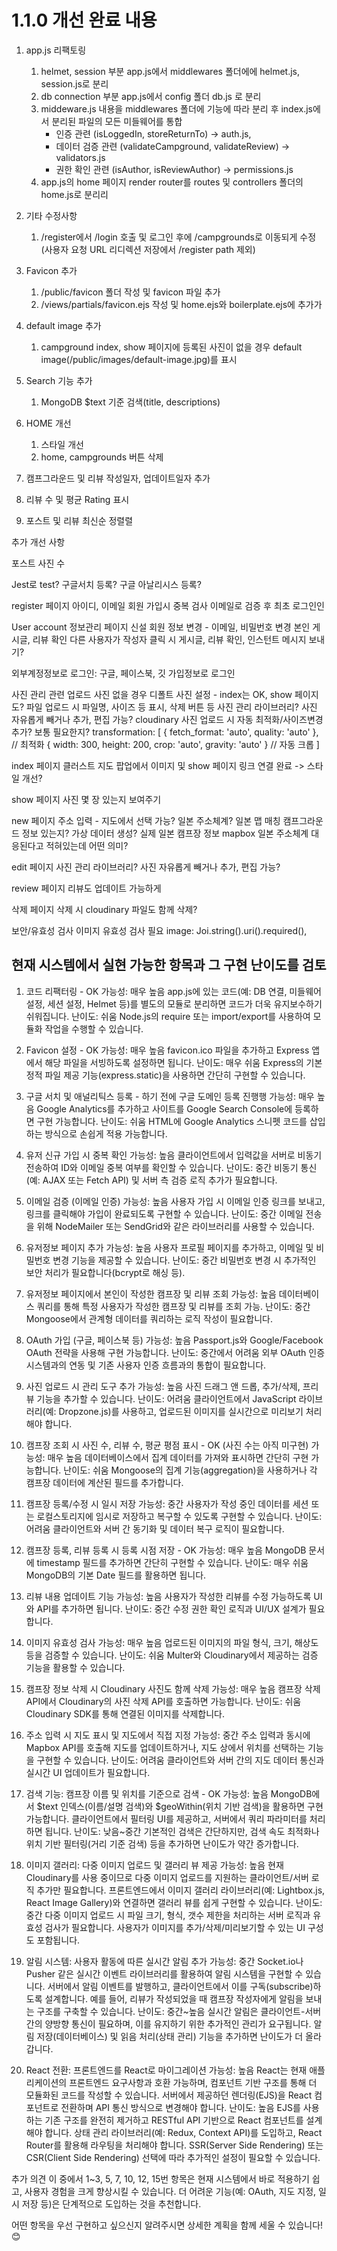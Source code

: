 # 1.1.0 개선 완료 내용

1. app.js 리팩토링
    1) helmet, session 부분 app.js에서 middlewares 폴더에에 helmet.js, session.js로 분리
    2) db connection 부분 app.js에서 config 폴더 db.js 로 분리
    3) middeware.js 내용을 middlewares 폴더에 기능에 따라 분리 후 index.js에서 분리된 파일의 모든 미들웨어를 통합
        - 인증 관련 (isLoggedIn, storeReturnTo) → auth.js, 
        - 데이터 검증 관련 (validateCampground, validateReview) → validators.js
        - 권한 확인 관련 (isAuthor, isReviewAuthor) → permissions.js
    4) app.js의 home 페이지 render router를 routes 및 controllers 폴더의 home.js로 분리리

2. 기타 수정사항
    1) /register에서 /login 호출 및 로그인 후에 /campgrounds로 이동되게 수정 (사용자 요청 URL 리디렉션 저장에서 /register path 제외)

3. Favicon 추가
    1) /public/favicon 폴더 작성 및 favicon 파일 추가
    2) /views/partials/favicon.ejs 작성 및 home.ejs와 boilerplate.ejs에 추가가

4. default image 추가
    1) campground index, show 페이지에 등록된 사진이 없을 경우 default image(/public/images/default-image.jpg)를 표시

5. Search 기능 추가
    1) MongoDB $text 기준 검색(title, descriptions)

6. HOME 개선
    1) 스타일 개선
    2) home, campgrounds 버튼 삭제

7. 캠프그라운드 및 리뷰 작성일자, 업데이트일자 추가

8. 리뷰 수 및 평균 Rating 표시

9. 포스트 및 리뷰 최신순 정렬렬
    
추가 개선 사항

포스트 사진 수

Jest로 test?
구글서치 등록?
구글 아날리시스 등록?

register 페이지
아이디, 이메일 회원 가입시 중복 검사
이메일로 검증 후 최초 로그인인

User account 정보관리 페이지 신설
 회원 정보 변경 - 이메일, 비밀번호 변경
 본인 게시글, 리뷰 확인
 다른 사용자가 작성자 클릭 시 게시글, 리뷰 확인, 인스턴트 메시지 보내기?

외부계정정보로 로그인: 구글, 페이스북, 깃 가입정보로 로그인

사진 관리 관련
 업로드 사진 없을 경우 디폴트 사진 설정 - index는 OK, show 페이지도?
 파일 업로드 시 파일명, 사이즈 등 표시, 삭제 버튼 등
  사진 관리 라이브러리? 사진 자유롭게 빼거나 추가, 편집 가능?
 cloudinary 사진 업로드 시 자동 최적화/사이즈변경 추가? 보통 필요한지?
        transformation: [
            { fetch_format: 'auto', quality: 'auto' }, // 최적화
            { width: 300, height: 200, crop: 'auto', gravity: 'auto' } // 자동 크롭
        ]

index 페이지
 클러스트 지도 팝업에서 이미지 및 show 페이지 링크 연결 완료 -> 스타일 개선?

show 페이지
 사진 몇 장 있는지 보여주기

new 페이지
 주소 입력 - 지도에서 선택 가능? 일본 주소체계?
    일본 맵 매칭
 캠프그라운드 정보 있는지? 가상 데이터 생성?
 실제 일본 캠프장 정보
 mapbox 일본 주소체계 대응된다고 적혀있는데 어떤 의미?

edit 페이지
 사진 관리 라이브러리? 사진 자유롭게 빼거나 추가, 편집 가능?

review 페이지
 리뷰도 업데이트 가능하게

삭제 페이지
 삭제 시 cloudinary 파일도 함께 삭제?

보안/유효성 검사
 이미지 유효성 검사 필요 image: Joi.string().uri().required(),

## 현재 시스템에서 실현 가능한 항목과 그 구현 난이도를 검토

 1. 코드 리팩터링 - OK
가능성: 매우 높음
app.js에 있는 코드(예: DB 연결, 미들웨어 설정, 세션 설정, Helmet 등)를 별도의 모듈로 분리하면 코드가 더욱 유지보수하기 쉬워집니다.
난이도: 쉬움
Node.js의 require 또는 import/export를 사용하여 모듈화 작업을 수행할 수 있습니다.

2. Favicon 설정 - OK
가능성: 매우 높음
favicon.ico 파일을 추가하고 Express 앱에서 해당 파일을 서빙하도록 설정하면 됩니다.
난이도: 매우 쉬움
Express의 기본 정적 파일 제공 기능(express.static)을 사용하면 간단히 구현할 수 있습니다.

3. 구글 서치 및 애널리틱스 등록 - 하기 전에 구글 도메인 등록 진행행
가능성: 매우 높음
Google Analytics를 추가하고 사이트를 Google Search Console에 등록하면 구현 가능합니다.
난이도: 쉬움
HTML에 Google Analytics 스니펫 코드를 삽입하는 방식으로 손쉽게 적용 가능합니다.

4. 유저 신규 가입 시 중복 확인
가능성: 높음
클라이언트에서 입력값을 서버로 비동기 전송하여 ID와 이메일 중복 여부를 확인할 수 있습니다.
난이도: 중간
비동기 통신(예: AJAX 또는 Fetch API) 및 서버 측 검증 로직 추가가 필요합니다.

5. 이메일 검증 (이메일 인증)
가능성: 높음
사용자 가입 시 이메일 인증 링크를 보내고, 링크를 클릭해야 가입이 완료되도록 구현할 수 있습니다.
난이도: 중간
이메일 전송을 위해 NodeMailer 또는 SendGrid와 같은 라이브러리를 사용할 수 있습니다.

6. 유저정보 페이지 추가
가능성: 높음
사용자 프로필 페이지를 추가하고, 이메일 및 비밀번호 변경 기능을 제공할 수 있습니다.
난이도: 중간
비밀번호 변경 시 추가적인 보안 처리가 필요합니다(bcrypt로 해싱 등).

7. 유저정보 페이지에서 본인이 작성한 캠프장 및 리뷰 조회
가능성: 높음
데이터베이스 쿼리를 통해 특정 사용자가 작성한 캠프장 및 리뷰를 조회 가능.
난이도: 중간
Mongoose에서 관계형 데이터를 쿼리하는 로직 작성이 필요합니다.

8. OAuth 가입 (구글, 페이스북 등)
가능성: 높음
Passport.js와 Google/Facebook OAuth 전략을 사용해 구현 가능합니다.
난이도: 중간에서 어려움
외부 OAuth 인증 시스템과의 연동 및 기존 사용자 인증 흐름과의 통합이 필요합니다.

9. 사진 업로드 시 관리 도구 추가
가능성: 높음
사진 드래그 앤 드롭, 추가/삭제, 프리뷰 기능을 추가할 수 있습니다.
난이도: 어려움
클라이언트에서 JavaScript 라이브러리(예: Dropzone.js)를 사용하고, 업로드된 이미지를 실시간으로 미리보기 처리해야 합니다.

10. 캠프장 조회 시 사진 수, 리뷰 수, 평균 평점 표시 - OK (사진 수는 아직 미구현)
가능성: 매우 높음
데이터베이스에서 집계 데이터를 가져와 표시하면 간단히 구현 가능합니다.
난이도: 쉬움
Mongoose의 집계 기능(aggregation)을 사용하거나 각 캠프장 데이터에 계산된 필드를 추가합니다.

11. 캠프장 등록/수정 시 일시 저장
가능성: 중간
사용자가 작성 중인 데이터를 세션 또는 로컬스토리지에 임시로 저장하고 복구할 수 있도록 구현할 수 있습니다.
난이도: 어려움
클라이언트와 서버 간 동기화 및 데이터 복구 로직이 필요합니다.

12. 캠프장 등록, 리뷰 등록 시 등록 시점 저장  - OK
가능성: 매우 높음
MongoDB 문서에 timestamp 필드를 추가하면 간단히 구현할 수 있습니다.
난이도: 매우 쉬움
MongoDB의 기본 Date 필드를 활용하면 됩니다.

13. 리뷰 내용 업데이트 기능
가능성: 높음
사용자가 작성한 리뷰를 수정 가능하도록 UI와 API를 추가하면 됩니다.
난이도: 중간
수정 권한 확인 로직과 UI/UX 설계가 필요합니다.

14. 이미지 유효성 검사
가능성: 매우 높음
업로드된 이미지의 파일 형식, 크기, 해상도 등을 검증할 수 있습니다.
난이도: 쉬움
Multer와 Cloudinary에서 제공하는 검증 기능을 활용할 수 있습니다.

15. 캠프장 정보 삭제 시 Cloudinary 사진도 함께 삭제
가능성: 매우 높음
캠프장 삭제 API에서 Cloudinary의 사진 삭제 API를 호출하면 가능합니다.
난이도: 쉬움
Cloudinary SDK를 통해 연결된 이미지를 삭제합니다.

16. 주소 입력 시 지도 표시 및 지도에서 직접 지정
가능성: 중간
주소 입력과 동시에 Mapbox API를 호출해 지도를 업데이트하거나, 지도 상에서 위치를 선택하는 기능을 구현할 수 있습니다.
난이도: 어려움
클라이언트와 서버 간의 지도 데이터 통신과 실시간 UI 업데이트가 필요합니다.

17. 검색 기능: 캠프장 이름 및 위치를 기준으로 검색 - OK
가능성: 높음
MongoDB에서 $text 인덱스(이름/설명 검색)와 $geoWithin(위치 기반 검색)을 활용하면 구현 가능합니다.
클라이언트에서 필터링 UI를 제공하고, 서버에서 쿼리 파라미터를 처리하면 됩니다.
난이도: 낮음~중간
기본적인 검색은 간단하지만, 검색 속도 최적화나 위치 기반 필터링(거리 기준 검색) 등을 추가하면 난이도가 약간 증가합니다.

18. 이미지 갤러리: 다중 이미지 업로드 및 갤러리 뷰 제공
가능성: 높음
현재 Cloudinary를 사용 중이므로 다중 이미지 업로드를 지원하는 클라이언트/서버 로직 추가만 필요합니다.
프론트엔드에서 이미지 갤러리 라이브러리(예: Lightbox.js, React Image Gallery)와 연결하면 갤러리 뷰를 쉽게 구현할 수 있습니다.
난이도: 중간
다중 이미지 업로드 시 파일 크기, 형식, 갯수 제한을 처리하는 서버 로직과 유효성 검사가 필요합니다.
사용자가 이미지를 추가/삭제/미리보기할 수 있는 UI 구성도 포함됩니다.

19. 알림 시스템: 사용자 활동에 따른 실시간 알림 추가
가능성: 중간
Socket.io나 Pusher 같은 실시간 이벤트 라이브러리를 활용하여 알림 시스템을 구현할 수 있습니다.
서버에서 알림 이벤트를 발행하고, 클라이언트에서 이를 구독(subscribe)하도록 설계합니다.
예를 들어, 리뷰가 작성되었을 때 캠프장 작성자에게 알림을 보내는 구조를 구축할 수 있습니다.
난이도: 중간~높음
실시간 알림은 클라이언트-서버 간의 양방향 통신이 필요하며, 이를 유지하기 위한 추가적인 관리가 요구됩니다.
알림 저장(데이터베이스) 및 읽음 처리(상태 관리) 기능을 추가하면 난이도가 더 올라갑니다.

20. React 전환: 프론트엔드를 React로 마이그레이션
가능성: 높음
React는 현재 애플리케이션의 프론트엔드 요구사항과 호환 가능하며, 컴포넌트 기반 구조를 통해 더 모듈화된 코드를 작성할 수 있습니다.
서버에서 제공하던 렌더링(EJS)을 React 컴포넌트로 전환하며 API 통신 방식으로 변경해야 합니다.
난이도: 높음
EJS를 사용하는 기존 구조를 완전히 제거하고 RESTful API 기반으로 React 컴포넌트를 설계해야 합니다.
상태 관리 라이브러리(예: Redux, Context API)를 도입하고, React Router를 활용해 라우팅을 처리해야 합니다.
SSR(Server Side Rendering) 또는 CSR(Client Side Rendering) 선택에 따라 추가적인 설정이 필요할 수 있습니다.

추가 의견
이 중에서 1~3, 5, 7, 10, 12, 15번 항목은 현재 시스템에서 바로 적용하기 쉽고, 사용자 경험을 크게 향상시킬 수 있습니다.
더 어려운 기능(예: OAuth, 지도 지정, 일시 저장 등)은 단계적으로 도입하는 것을 추천합니다.

어떤 항목을 우선 구현하고 싶으신지 알려주시면 상세한 계획을 함께 세울 수 있습니다! 😊